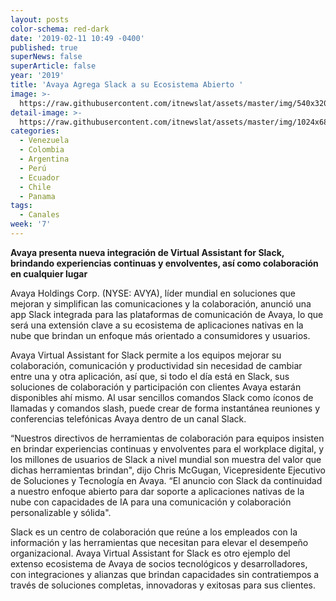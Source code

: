 ```yaml
---
layout: posts
color-schema: red-dark
date: '2019-02-11 10:49 -0400'
published: true
superNews: false
superArticle: false
year: '2019'
title: 'Avaya Agrega Slack a su Ecosistema Abierto '
image: >-
  https://raw.githubusercontent.com/itnewslat/assets/master/img/540x320/Chris-mcGugan-p.jpg
detail-image: >-
  https://raw.githubusercontent.com/itnewslat/assets/master/img/1024x680/Chris-mcGugan-g.jpg
categories:
  - Venezuela
  - Colombia
  - Argentina
  - Perú
  - Ecuador
  - Chile
  - Panama
tags:
  - Canales
week: '7'
---
```

**Avaya presenta nueva integración de Virtual Assistant for Slack, brindando experiencias continuas y envolventes, así como colaboración en cualquier lugar**
 
Avaya Holdings Corp. (NYSE: AVYA), líder mundial en soluciones que mejoran y simplifican las comunicaciones y la colaboración, anunció una app Slack integrada para las plataformas de comunicación de Avaya, lo que será una extensión clave a su ecosistema de aplicaciones nativas en la nube que brindan un enfoque más orientado a consumidores y usuarios.

Avaya Virtual Assistant for Slack permite a los equipos mejorar su colaboración, comunicación y productividad sin necesidad de cambiar entre una y otra aplicación, así que, si todo el día está en Slack, sus soluciones de colaboración y participación con clientes Avaya estarán disponibles ahí mismo. Al usar sencillos comandos Slack como íconos de llamadas y comandos slash, puede crear de forma instantánea reuniones y conferencias telefónicas Avaya dentro de un canal Slack. 

“Nuestros directivos de herramientas de colaboración para equipos insisten en brindar experiencias continuas y envolventes para el workplace digital, y los millones de usuarios de Slack a nivel mundial son muestra del valor que dichas herramientas brindan", dijo Chris McGugan, Vicepresidente Ejecutivo de Soluciones y Tecnología en Avaya. “El anuncio con Slack da continuidad a nuestro enfoque abierto para dar soporte a aplicaciones nativas de la nube con capacidades de IA para una comunicación y colaboración personalizable y sólida". 

Slack es un centro de colaboración que reúne a los empleados con la información y las herramientas que necesitan para elevar el desempeño organizacional. Avaya Virtual Assistant for Slack es otro ejemplo del extenso ecosistema de Avaya de socios tecnológicos y desarrolladores, con integraciones y alianzas que brindan capacidades sin contratiempos a través de soluciones completas, innovadoras y exitosas para sus clientes. 